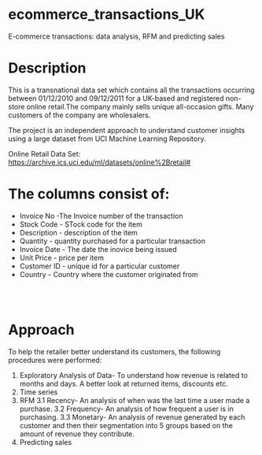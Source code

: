 # ecommerce_transactions_UK
E-commerce transactions: data analysis, RFM and predicting sales

# Description
This is a transnational data set which contains all the transactions occurring between 01/12/2010 and 09/12/2011 for a UK-based and registered non-store online retail.The company mainly sells unique all-occasion gifts. Many customers of the company are wholesalers.

The project is an independent approach to understand customer insights using a large dataset from UCI Machine Learning Repository. 

Online Retail Data Set: https://archive.ics.uci.edu/ml/datasets/online%2Bretail#

# The columns consist of:<br>
* Invoice No -The Invoice number of the transaction<br>
* Stock Code - STock code for the item<br>
* Description - description of the item<br>
* Quantity - quantity purchased for a particular transaction<br>
* Invoice Date - The date the inovice being issued<br>
* Unit Price - price per item<br>
* Customer ID - unique id for a particular customer<br>
* Country - Country where the customer originated from<br>
<br>
<br>

# Approach
To help the retailer better understand its customers, the following procedures were performed:
1. Exploratory Analysis of Data- To understand how revenue is related to months and days. A better look at returned items, discounts etc.
2. Time series
3. RFM
3.1 Recency- An analysis of when was the last time a user made a purchase. 
3.2 Frequency- An analysis of how frequent a user is in purchasing. 
3.3 Monetary- An analysis of revenue generated by each customer and then their segmentation into 5 groups based on the amount of revenue they contribute.
4. Predicting sales
